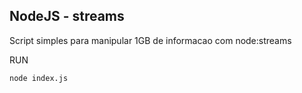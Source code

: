 ## NodeJS - streams

Script simples para manipular 1GB de informacao com node:streams

RUN

```bash
node index.js
```
